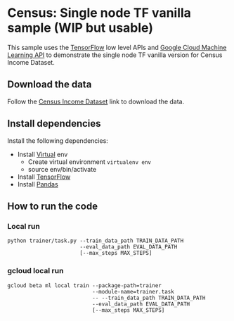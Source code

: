 # Census: Single node TF vanilla sample (WIP but usable)

This sample uses the [TensorFlow](https://tensorflow.org) low level APIs and
[Google Cloud Machine Learning API](https://cloud.google.com/ml) to demonstrate
the single node TF vanilla version for Census Income Dataset.

## Download the data
Follow the [Census Income
Dataset](https://www.tensorflow.org/tutorials/wide/#reading_the_census_data) link to download the data.


## Install dependencies
Install the following dependencies:

 * Install [Virtual](https://virtualenv.pypa.io/en/stable/) env
   * Create virtual environment `virtualenv env`
   * source env/bin/activate
 * Install [TensorFlow](https://www.tensorflow.org/install/)
 * Install [Pandas](http://pandas.pydata.org/pandas-docs/stable/install.html#installing-from-pypi)
  

## How to run the code

### Local run
```
python trainer/task.py --train_data_path TRAIN_DATA_PATH
                       --eval_data_path EVAL_DATA_PATH
                       [--max_steps MAX_STEPS]
```

### gcloud local run
```
gcloud beta ml local train --package-path=trainer
                           --module-name=trainer.task
                           -- --train_data_path TRAIN_DATA_PATH
                           --eval_data_path EVAL_DATA_PATH
                           [--max_steps MAX_STEPS]
```

